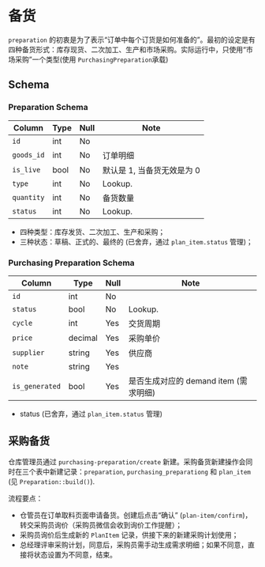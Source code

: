 # 备货 
`preparation` 的初衷是为了表示“订单中每个订货是如何准备的”。最初的设定是有四种备货形式：库存现货、二次加工、生产和市场采购。实际运行中，只使用“市场采购”一个类型(使用 `PurchasingPreparation`承载)

Schema
---------------------------------------------------------------------------
### Preparation Schema
Column                              | Type      | Null | Note
------------------------------------|-----------|------|-------
`id`                                | int       | No   | 
`goods_id`                          | int       | No   | 订单明细
`is_live`                           | bool      | No   | 默认是 1, 当备货无效是为 0
`type`                              | int       | No   | Lookup. 
`quantity`                          | int       | No   | 备货数量
`status`                            | int       | No   | Lookup.

- 四种类型：库存发货、二次加工、生产和采购；
- 三种状态：草稿、正式的、最终的 (已舍弃，通过 `plan_item.status` 管理)；

### Purchasing Preparation Schema

Column                              | Type      | Null | Note
------------------------------------|-----------|------|-------
`id`                                | int       | No   | 
`status`                            | bool      | No   | Lookup.
`cycle`                             | int       | Yes  | 交货周期
`price`                             | decimal   | Yes  | 采购单价
`supplier`                          | string    | Yes  | 供应商
`note`                              | string    | Yes  | 
`is_generated`                      | bool      | Yes  | 是否生成对应的 demand item (需求明细)

- status (已舍弃，通过 `plan_item.status` 管理)

采购备货
---------------------------------------------------------------------------
仓库管理员通过 `purchasing-preparation/create` 新建。采购备货新建操作会同时在三个表中新建记录：`preparation`, `purchasing_preparationg` 和 `plan_item` (见 `Preparation::build()`).

流程要点：

- 仓管员在订单取料页面申请备货。创建后点击“确认” (`plan-item/confirm`)，转交采购员询价（采购员微信会收到询价工作提醒）；
- 采购员询价后生成新的 `PlanItem` 记录，供接下来的新建采购计划使用；
- 总经理评审采购计划，同意后，采购员需手动生成需求明细；如果不同意，直接将状态设置为不同意，结束。

